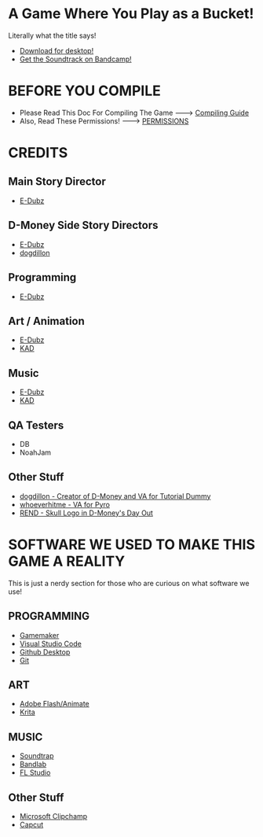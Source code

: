 # A Game Where You Play as a Bucket!

Literally what the title says!

- [Download for desktop!](https://ingogamez.itch.io/agwypaab)
- [Get the Soundtrack on Bandcamp!](https://ingogamezsoundteam.bandcamp.com/)

# BEFORE YOU COMPILE

- Please Read This Doc For Compiling The Game ---> [Compiling Guide](/docs/COMPILING.md)
- Also, Read These Permissions! ---> [PERMISSIONS](/docs/PERMISSIONS.txt)

# CREDITS

## Main Story Director
- [E-Dubz](https://twitter.com/edubzng)

## D-Money Side Story Directors
- [E-Dubz](https://twitter.com/edubzng)
- [dogdillon](https://twitter.com/dogdillonYT)

## Programming
- [E-Dubz](https://twitter.com/edubzng)

## Art / Animation
- [E-Dubz](https://e-dubz.newgrounds.com)
- [KAD](https://www.youtube.com/@KAD-CRUCIFIED)

## Music
- [E-Dubz](https://www.youtube.com/@EDubzNG)
- [KAD](https://killerbunnie93.newgrounds.com/)

## QA Testers
- DB
- NoahJam

## Other Stuff
- [dogdillon - Creator of D-Money and VA for Tutorial Dummy](https://twitter.com/dogdillonYT)
- [whoeverhitme - VA for Pyro](https://youtube.com/@whoeverhitme)
- [REND - Skull Logo in D-Money's Day Out](https://x.com/RENDFPSGAME)

# SOFTWARE WE USED TO MAKE THIS GAME A REALITY

This is just a nerdy section for those who are curious on what software we use!

## PROGRAMMING
- [Gamemaker](https://store.steampowered.com/app/1670460/GameMaker/)
- [Visual Studio Code](https://code.visualstudio.com/)
- [Github Desktop](https://desktop.github.com/download/)
- [Git](https://git-scm.com/)

## ART
- [Adobe Flash/Animate](https://www.adobe.com/products/animate.html)
- [Krita](https://krita.org/en/)

## MUSIC
- [Soundtrap](https://www.soundtrap.com/)
- [Bandlab](https://www.bandlab.com/)
- [FL Studio](https://www.image-line.com/fl-studio-download/)

## Other Stuff
- [Microsoft Clipchamp](https://clipchamp.com/en/windows-video-editor/)
- [Capcut](https://www.capcut.com/tools/desktop-video-editor?utm_medium=sem&utm_source=googleadwords_int&pid=359289&af_c_id=21157337217&adset_id=162157605753&ad_id=697948663363&placement=&keyword_name=capcut&targetid=kwd-1406970026529&matchtype=e&gad_source=1&gclid=CjwKCAjwl6-3BhBWEiwApN6_koB18TujQfsYRspsTOZDbd4a8tcfK2R_8sr7AIfhtcZqW5V3Q2PS3hoC4zYQAvD_BwE)